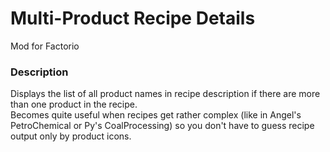 # Multi-Product Recipe Details
Mod for Factorio  
### Description
Displays the list of all product names in recipe description if there are more than one product in the recipe.  
Becomes quite useful when recipes get rather complex (like in Angel's PetroChemical or Py's CoalProcessing) so you don't have to guess recipe output only by product icons.  
